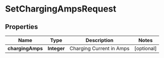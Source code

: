 
# SetChargingAmpsRequest

## Properties
Name | Type | Description | Notes
------------ | ------------- | ------------- | -------------
**chargingAmps** | **Integer** | Charging Current in Amps |  [optional]



